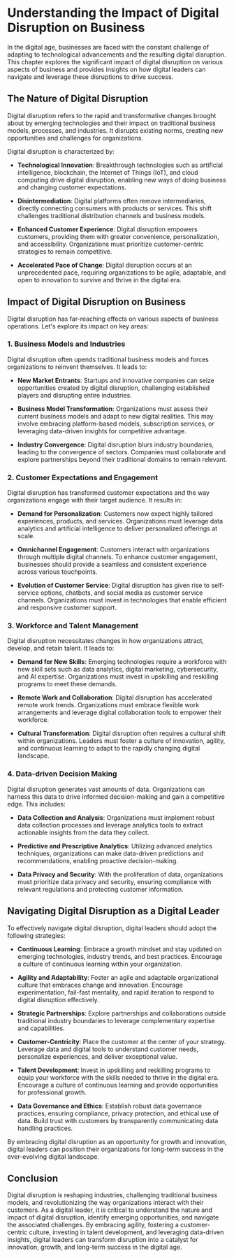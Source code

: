 Understanding the Impact of Digital Disruption on Business
=====================================================================

In the digital age, businesses are faced with the constant challenge of adapting to technological advancements and the resulting digital disruption. This chapter explores the significant impact of digital disruption on various aspects of business and provides insights on how digital leaders can navigate and leverage these disruptions to drive success.

The Nature of Digital Disruption
--------------------------------

Digital disruption refers to the rapid and transformative changes brought about by emerging technologies and their impact on traditional business models, processes, and industries. It disrupts existing norms, creating new opportunities and challenges for organizations.

Digital disruption is characterized by:

* **Technological Innovation**: Breakthrough technologies such as artificial intelligence, blockchain, the Internet of Things (IoT), and cloud computing drive digital disruption, enabling new ways of doing business and changing customer expectations.

* **Disintermediation**: Digital platforms often remove intermediaries, directly connecting consumers with products or services. This shift challenges traditional distribution channels and business models.

* **Enhanced Customer Experience**: Digital disruption empowers customers, providing them with greater convenience, personalization, and accessibility. Organizations must prioritize customer-centric strategies to remain competitive.

* **Accelerated Pace of Change**: Digital disruption occurs at an unprecedented pace, requiring organizations to be agile, adaptable, and open to innovation to survive and thrive in the digital era.

Impact of Digital Disruption on Business
----------------------------------------

Digital disruption has far-reaching effects on various aspects of business operations. Let's explore its impact on key areas:

### 1. Business Models and Industries

Digital disruption often upends traditional business models and forces organizations to reinvent themselves. It leads to:

* **New Market Entrants**: Startups and innovative companies can seize opportunities created by digital disruption, challenging established players and disrupting entire industries.

* **Business Model Transformation**: Organizations must assess their current business models and adapt to new digital realities. This may involve embracing platform-based models, subscription services, or leveraging data-driven insights for competitive advantage.

* **Industry Convergence**: Digital disruption blurs industry boundaries, leading to the convergence of sectors. Companies must collaborate and explore partnerships beyond their traditional domains to remain relevant.

### 2. Customer Expectations and Engagement

Digital disruption has transformed customer expectations and the way organizations engage with their target audience. It results in:

* **Demand for Personalization**: Customers now expect highly tailored experiences, products, and services. Organizations must leverage data analytics and artificial intelligence to deliver personalized offerings at scale.

* **Omnichannel Engagement**: Customers interact with organizations through multiple digital channels. To enhance customer engagement, businesses should provide a seamless and consistent experience across various touchpoints.

* **Evolution of Customer Service**: Digital disruption has given rise to self-service options, chatbots, and social media as customer service channels. Organizations must invest in technologies that enable efficient and responsive customer support.

### 3. Workforce and Talent Management

Digital disruption necessitates changes in how organizations attract, develop, and retain talent. It leads to:

* **Demand for New Skills**: Emerging technologies require a workforce with new skill sets such as data analytics, digital marketing, cybersecurity, and AI expertise. Organizations must invest in upskilling and reskilling programs to meet these demands.

* **Remote Work and Collaboration**: Digital disruption has accelerated remote work trends. Organizations must embrace flexible work arrangements and leverage digital collaboration tools to empower their workforce.

* **Cultural Transformation**: Digital disruption often requires a cultural shift within organizations. Leaders must foster a culture of innovation, agility, and continuous learning to adapt to the rapidly changing digital landscape.

### 4. Data-driven Decision Making

Digital disruption generates vast amounts of data. Organizations can harness this data to drive informed decision-making and gain a competitive edge. This includes:

* **Data Collection and Analysis**: Organizations must implement robust data collection processes and leverage analytics tools to extract actionable insights from the data they collect.

* **Predictive and Prescriptive Analytics**: Utilizing advanced analytics techniques, organizations can make data-driven predictions and recommendations, enabling proactive decision-making.

* **Data Privacy and Security**: With the proliferation of data, organizations must prioritize data privacy and security, ensuring compliance with relevant regulations and protecting customer information.

Navigating Digital Disruption as a Digital Leader
-------------------------------------------------

To effectively navigate digital disruption, digital leaders should adopt the following strategies:

* **Continuous Learning**: Embrace a growth mindset and stay updated on emerging technologies, industry trends, and best practices. Encourage a culture of continuous learning within your organization.

* **Agility and Adaptability**: Foster an agile and adaptable organizational culture that embraces change and innovation. Encourage experimentation, fail-fast mentality, and rapid iteration to respond to digital disruption effectively.

* **Strategic Partnerships**: Explore partnerships and collaborations outside traditional industry boundaries to leverage complementary expertise and capabilities.

* **Customer-Centricity**: Place the customer at the center of your strategy. Leverage data and digital tools to understand customer needs, personalize experiences, and deliver exceptional value.

* **Talent Development**: Invest in upskilling and reskilling programs to equip your workforce with the skills needed to thrive in the digital era. Encourage a culture of continuous learning and provide opportunities for professional growth.

* **Data Governance and Ethics**: Establish robust data governance practices, ensuring compliance, privacy protection, and ethical use of data. Build trust with customers by transparently communicating data handling practices.

By embracing digital disruption as an opportunity for growth and innovation, digital leaders can position their organizations for long-term success in the ever-evolving digital landscape.

Conclusion
----------

Digital disruption is reshaping industries, challenging traditional business models, and revolutionizing the way organizations interact with their customers. As a digital leader, it is critical to understand the nature and impact of digital disruption, identify emerging opportunities, and navigate the associated challenges. By embracing agility, fostering a customer-centric culture, investing in talent development, and leveraging data-driven insights, digital leaders can transform disruption into a catalyst for innovation, growth, and long-term success in the digital age.
